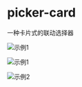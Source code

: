 # picker-card
一种卡片式的联动选择器

![示例1](http://static.runoob.com/images/runoob-logo.png)

![示例1](http://moxiaofei.com/wp-content/uploads/2019/05/1.png)

![示例2](http://moxiaofei.com/wp-content/uploads/2019/05/2.png)
